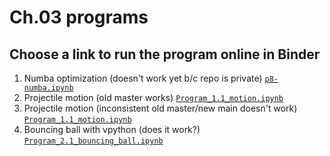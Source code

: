 # Ch.03 programs
## Choose a link to run the program online in Binder
1. Numba optimization (doesn't work yet b/c repo is private) [`p8-numba.ipynb`](https://mybinder.org/v2/gh/com-py/intro/main?urlpath=tree/ch03/p8-numba.ipynb)
1. Projectile motion (old master works) [`Program_1.1_motion.ipynb`](https://mybinder.org/v2/gh/com-py/compy/master?urlpath=tree/ch01/Program_1.1_motion.ipynb)
1. Projectile motion (inconsistent old master/new main doesn't work) [`Program_1.1_motion.ipynb`](https://mybinder.org/v2/gh/com-py/compy/main?urlpath=tree/ch01/Program_1.1_motion.ipynb)
1. Bouncing ball with vpython (does it work?) [`Program_2.1_bouncing_ball.ipynb`](https://mybinder.org/v2/gh/com-py/compy/main?urlpath=tree/ch02/Program_2.1_bouncing_ball.ipynb)
